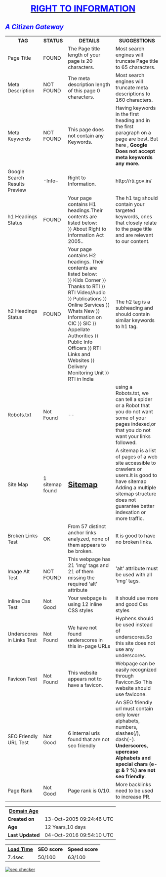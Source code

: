 <html>
<style>
body{
background-image: url("http://avante.biz/wp-content/uploads/Green-Wallpaper-Hd/Green-Wallpaper-Hd-007.jpg")}
</style>
<body>
<div align="center">
  <b><u><h1 style="color:blue;">RIGHT TO INFORMATION</h1></u></b>
</div>
<i><h2 style="color:blue;">A Citizen Gateway</h2></i>
<table>
<tr>
<th><b>TAG</b></th>
<th><b>STATUS</b></th>
<th><b>DETAILS</b></th>
<th><b>SUGGESTIONS</b></th>
</tr>
<tr>
<td>Page Title</td>
<td>FOUND</td>
<td>The Page title length of your page is 20 characters.</td>
<td>Most search engines will truncate Page title to 65 characters.</td>
</tr>
<tr>
<td>Meta Description</td> 
<td>NOT FOUND </td>
<td>The meta description length of this page 0 characters.</td>
<td>Most search engines will truncate meta descriptions to 160 characters.</td>
</tr>
<tr>
<td>Meta Keywords</td>
<td>NOT FOUND </td>
<td>This page does not contain any Keywords.</td> 
<td>Having keywords in the first heading and in the first paragraph on a page are best.
But here ,
<b>Google Does not accept meta keywords any more.</b></td>
</tr>
<tr>
<td>Google Search Results Preview</td>
<td>-Info- </td>
<td>Right to Information.</td>
<td>http://rti.gov.in/</td>
</tr>
<tr>
<td> h1 Headings Status</td>
<td> FOUND </td>
<td>Your page contains H1 headings.Their contents are listed below:<br>
⟩⟩ About Right to Information Act 2005..</td>
<td>The h1 tag should contain your targeted keywords, ones that closely relate to the page title and are relevant to our content. </td>
</tr>
<tr>
<td> h2 Headings Status</td>
<td> FOUND </td>
<td>Your page contains H2 headings. Their contents are listed below:<br>
⟩⟩ Kids Corner
⟩⟩ Thanks to RTI
⟩⟩ RTI Video/Audio
⟩⟩ Publications
⟩⟩ Online Services
⟩⟩ Whats New
⟩⟩ Information on CIC
⟩⟩ SIC
⟩⟩ Appellate Authorities
⟩⟩ Public Info Officers
⟩⟩ RTI Links and Websites
⟩⟩ Delivery Monitoring Unit
⟩⟩ RTI in India</td>
<td>The h2 tag is a subheading and should contain similar keywords to h1 tag. </td>
</tr>
<tr>
<td>Robots.txt</td>
<td>Not Found</td>
<td>--</td>
<td>using a Robots.txt, we can tell a spider or a Robot that you do not want some of your pages indexed,or that you do not want your links followed.</td>
</tr>
<tr>
<td> Site Map </td>
<td> 1 sitemap found </td>
<td> <a href="http://rti.gov.in/sitemap.xml"> <b><font size=5> Sitemap </font></b></a> </td>
<td>A sitemap is a list of pages of a web site accessible to crawlers or users.It is good to have sitemap
 Adding a multiple sitemap structure does not guarantee better indexation or more traffic.</td>
</tr>
<tr>
<td>Broken Links Test</td>
<td>OK</td>
<td>From 57 distinct anchor links analyzed, none of them appears to be broken. </td>
<td>It is good to have no broken links.</td>
</tr>
<tr>
<td>Image Alt Test</td>
<td>NOT FOUND</td>
<td>This webpage has 21 'img' tags and 21 of them missing the required 'alt' attribute </td>
<td>'alt' attribute must be used with all 'img' tags.</td>
<tr>
<td>Inline Css Test</td>
<td>Not Good</td>
<td>Your webpage is using 12 inline CSS styles</td>
<td>it should use more and good Css styles</td> 
</tr>
<tr>
<td>Underscores in Links Test	</td>
<td>Not Found</td>
<td>We have not found underscores in this in-page URLs</td>
<td>Hyphens should be used instead of underscores.So this site does not use any underscores.</td>
</tr>
<tr>
<td> Favicon Test </td>
<td>Not Found </td>
<td>This website appears not to have a favicon.</td>
<td>Webpage can be easily recognized through Favicon.So This website should use favicone.</td>
</tr>
<tr>
<td>SEO Friendly URL Test	</td>
<td>Not Good</td>
<td> 6 internal urls found that are not seo friendly</td>
<td>An SEO friendly url must contain only lower alphabets, numbers, slashes(/), dash(-). <br>
<b>Underscores, upercase Alphabets and special chars (e-g: & ? %) are not seo friendly</b>.</td>
</tr>
<tr>
<td>Page Rank</td>
<td>Not Good</td>
<td>	Page rank is 0/10.</td>
<td>More backlinks need to be used to increase PR.</td>
</tr>
</table>
<p>
<table>
<tr>
     <th> <u><b>Domain Age</b></u></th>
    </tr>
    <tr>
      <td><b>Created on</b></td><td>13-Oct-2005 09:24:46 UTC</td>
    </tr>
    <tr>
      <td><b>Age</b></td><td>12 Years,10 days</td> </tr>
    <tr>
      <td><b>Last Updated</b></td><td>04-Oct-2016 09:54:10 UTC</td>
    </tr>
</table>
<p>
<table>
    <tr>
      <th><u><b>Load Time</b></u></th><th><b>SEO score</b></th><th><b>Speed score</b></th>
    </tr>
    <tr><td>7.4sec</td><td>50/100</td><td>63/100</td>
    </tr>
</table>
<a href="http://smallseotools.com/website-seo-score-checker/" target="_blank"><img src="http://smallseotools.com/imgs/badge-bronze.png" alt="seo checker"/></a>
<body/>
<html/>
